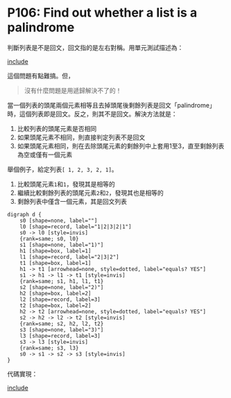 # P106: Find out whether a list is a palindrome

判斷列表是不是回文，回文指的是左右對稱。用單元測試描述為：

[include](../../../tests/lists/p106_test.py)

這個問題有點難搞。但，

>沒有什麼問題是用遞歸解決不了的！

當一個列表的頭尾兩個元素相等且去掉頭尾後剩餘列表是回文「palindrome」時，這個列表即是回文。反之，則其不是回文。解決方法就是：

1. 比較列表的頭尾元素是否相同
2. 如果頭尾元素不相同，則直接判定列表不是回文
3. 如果頭尾元素相同，則在去除頭尾元素的剩餘列中上套用1至3，直至剩餘列表為空或僅有一個元素

舉個例子，給定列表`[ 1, 2, 3, 2, 1]`。

1. 比較頭尾元素`1`和`1`，發現其是相等的
2. 繼續比較剩餘列表的頭尾元素`2`和`2`，發現其也是相等的
3. 剩餘列表中僅含一個元素，其是回文列表

```puml
digraph d {
    s0 [shape=none, label=""]
    l0 [shape=record, label="1|2|3|2|1"]
    s0 -> l0 [style=invis]
    {rank=same; s0, l0}
    s1 [shape=none, label="1)"]
    h1 [shape=box, label=1]
    l1 [shape=record, label="2|3|2"]
    t1 [shape=box, label=1]
    h1 -> t1 [arrowhead=none, style=dotted, label="equals? YES"]
    s1 -> h1 -> l1 -> t1 [style=invis]
    {rank=same; s1, h1, l1, t1}
    s2 [shape=none, label="2)"]
    h2 [shape=box, label=2]
    l2 [shape=record, label=3]
    t2 [shape=box, label=2]
    h2 -> t2 [arrowhead=none, style=dotted, label="equals? YES"]
    s2 -> h2 -> l2 -> t2 [style=invis]
    {rank=same; s2, h2, l2, t2}
    s3 [shape=none, label="3)"]
    l3 [shape=record, label=3]
    s3 -> l3 [style=invis]
    {rank=same; s3, l3}
    s0 -> s1 -> s2 -> s3 [style=invis]
}
```

代碼實現：

[include](../../../python99/lists/p106.py)
